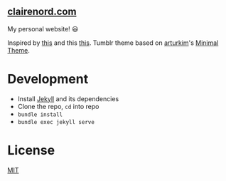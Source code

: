 ## [clairenord.com](http://clairenord.com)

My personal website! :smiley:

Inspired by [this][mfsite] and this [this][bettermfsite].
Tumblr theme based on [arturkim][ak]'s [Minimal Theme][theme].

# Development

- Install [Jekyll][jekyll] and its dependencies
- Clone the repo, `cd` into repo
- `bundle install`
- `bundle exec jekyll serve`

# License

[MIT][mitlicense]

[mitlicense]: http://clairenord.com/mitlicense
[mfsite]: http://motherfuckingwebsite.com/
[bettermfsite]: http://bettermotherfuckingwebsite.com/
[ak]: http://arturkim.com
[theme]: http://www.tumblr.com/theme/10375
[jekyll]: https://jekyllrb.com/
